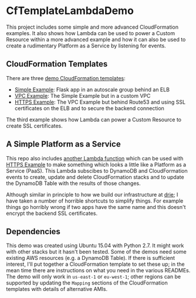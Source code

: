# CfTemplateLambdaDemo

This project includes some simple and more advanced CloudFormation examples.  It also shows how Lambda can be used to power a Custom Resource within a more advanced example 
and how it can also be used to create a rudimentary Platform as a Service by listening for events.

## CloudFormation Templates

There are three [demo CloudFormation templates](cloudformation_template_examples):

* [Simple Example](cloudformation_template_examples/simple_app_template.json): Flask app in an autoscale group behind an ELB
* [VPC Example](cloudformation_template_examples/vpc_example_template.json): The Simple Example but in a custom VPC
* [HTTPS Example](cloudformation_template_examples/https_app_template.json): The VPC Example but behind Route53 and using SSL certificates on the ELB and to secure the backend connection

The third example shows how Lambda can power a Custom Resource to create SSL certificates.

## A Simple Platform as a Service

This repo also includes [another Lambda function](dynamo_event_lambda) which can be used with [HTTPS Example](cloudformation_template_examples/https_app_template.json) to make something which 
looks a little like a Platform as a Service (PaaS).  This Lambda subscibes to DynamoDB and CloudFormation events to create, update and delete CloudFormation stacks and to update the 
DynamoDB Table with the results of those changes.

Although similar in principle to how we build our infrastructure at [drie](https://drie.co); I have taken a number of 
horrible shortcuts to simplify things.  For example things go horribly wrong if two apps have the same name and this 
doesn't encrypt the backend SSL certificates.

## Dependencies

This demo was created using Ubuntu 15.04 with Python 2.7.  It might work with other stacks but it hasn't been tested.
Some of the demos need some existing AWS resources (e.g. a DynamoDB Table).  If there is sufficient interest, I'll put 
together a CloudFormation template to set these up; in the mean time there are instructions on what you need in the 
various READMEs.  The demo will only work in `us-east-1` or `eu-west-1`; other regions can be supported by updating 
the `Mapping` sections of the CloudFormation templates with details of alternative AMIs.
